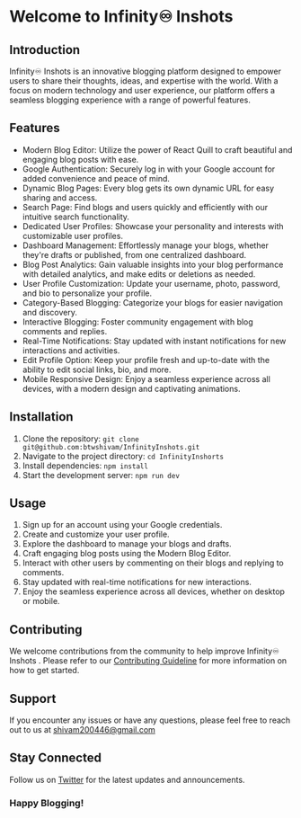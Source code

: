 # Welcome to Infinity♾️ Inshots 

## Introduction
Infinity♾️ Inshots is an innovative blogging platform designed to empower users to share their thoughts, ideas, and expertise with the world. With a focus on modern technology and user experience, our platform offers a seamless blogging experience with a range of powerful features.
## Features
- Modern Blog Editor: Utilize the power of React Quill to craft beautiful and engaging blog posts with ease.
-	Google Authentication: Securely log in with your Google account for added convenience and peace of mind.
- Dynamic Blog Pages: Every blog gets its own dynamic URL for easy sharing and access.
-  Search Page: Find blogs and users quickly and efficiently with our intuitive search functionality.
-	Dedicated User Profiles: Showcase your personality and interests with customizable user profiles.
- Dashboard Management: Effortlessly manage your blogs, whether they're drafts or published, from one centralized dashboard.
- Blog Post Analytics: Gain valuable insights into your blog performance with detailed analytics, and make edits or deletions as needed.
- User Profile Customization: Update your username, photo, password, and bio to personalize your profile.
-  Category-Based Blogging: Categorize your blogs for easier navigation and discovery.
-  Interactive Blogging: Foster community engagement with blog comments and replies.
 - Real-Time Notifications: Stay updated with instant notifications for new interactions and activities.
- Edit Profile Option: Keep your profile fresh and up-to-date with the ability to edit social links, bio, and more.
- Mobile Responsive Design: Enjoy a seamless experience across all devices, with a modern design and captivating animations.
## Installation
1.	Clone the repository: `git clone git@github.com:btwshivam/InfinityInshots.git`
2.	Navigate to the project directory: `cd InfinityInshorts`
3.	Install dependencies: `npm install`
4.	Start the development server: `npm run dev`
## Usage
1.	Sign up for an account using your Google credentials.
2.	Create and customize your user profile.
3.	Explore the dashboard to manage your blogs and drafts.
4.	Craft engaging blog posts using the Modern Blog Editor.
5.	Interact with other users by commenting on their blogs and replying to comments.
6.	Stay updated with real-time notifications for new interactions.
7.	Enjoy the seamless experience across all devices, whether on desktop or mobile.
## Contributing
We welcome contributions from the community to help improve Infinity♾️ Inshots . Please refer to our [Contributing Guideline](#) for more information on how to get started.
## Support
If you encounter any issues or have any questions, please feel free to reach out to us at shivam200446@gmail.com
## Stay Connected
Follow us on [Twitter](https://twitter.com/btwshivxm) for the latest updates and announcements.
### Happy Blogging!


